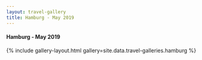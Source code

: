 ```yaml
---
layout: travel-gallery
title: Hamburg - May 2019
---
```


<h4>Hamburg - May 2019</h4>
{% include gallery-layout.html gallery=site.data.travel-galleries.hamburg %}